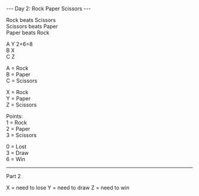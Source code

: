 --- Day 2: Rock Paper Scissors ---

Rock beats Scissors  
Scissors beats Paper  
Paper beats Rock

A Y 2+6=8  
B X  
C Z

A = Rock  
B = Paper  
C = Scissors

X = Rock  
Y = Paper  
Z = Scissors

Points:  
1 = Rock  
2 = Paper  
3 = Scissors

0 = Lost  
3 = Draw  
6 = Win

---

Part 2

X = need to lose Y = need to draw Z = need to win
